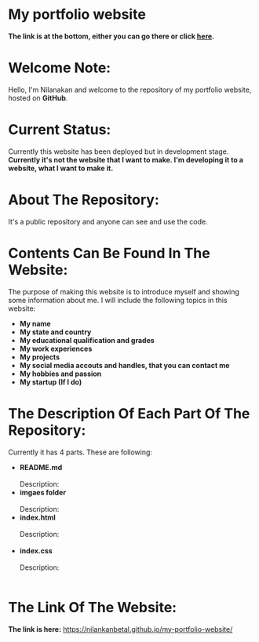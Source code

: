 # My portfolio website
**The link is at the bottom, either you can go there or click [here](https://nilankanbetal.github.io/my-portfolio-website/).**

# Welcome Note:
Hello, I'm Nilanakan and welcome to the repository of my portfolio website, hosted on **GitHub**. 

# Current Status:
Currently this website has been deployed but in development stage.
**Currently it's not the website that I want to make. I'm developing it to a website, what I want to make it.**

# About The Repository:
It's a public repository and anyone can see and use the code.

# Contents Can Be Found In The Website:
The purpose of making this website is to introduce myself and showing some information about me.
I will include the following topics in this website:
-  **My name**
-  **My state and country**
-  **My educational qualification and grades**
-  **My work experiences**
-  **My projects**
-  **My social media accouts and handles, that you can contact me**
-  **My hobbies and passion**
-  **My startup (If I do)**

# The Description Of Each Part Of The Repository:
Currently it has 4 parts. These are following:
-  **README.md**
    <br>
    <br />Description:
    <br>
-  **imgaes folder**
    <br>
    <br />Description:
    <br>
-  **index.html**
    <br>
    <br />Description:  
    <br>
-  **index.css**
    <br>
    <br />Description:    
    <br>
# The Link Of The Website:
**The link is here:** https://nilankanbetal.github.io/my-portfolio-website/
